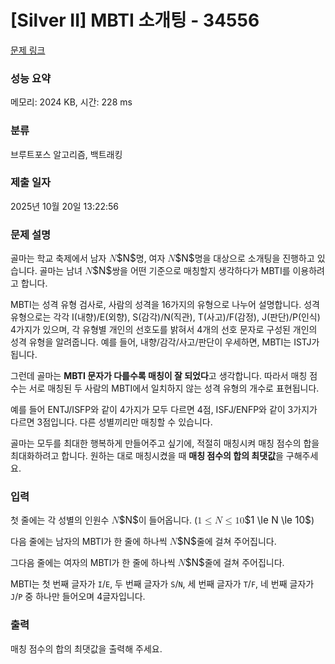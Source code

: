 # [Silver II] MBTI 소개팅 - 34556 

[문제 링크](https://www.acmicpc.net/problem/34556) 

### 성능 요약

메모리: 2024 KB, 시간: 228 ms

### 분류

브루트포스 알고리즘, 백트래킹

### 제출 일자

2025년 10월 20일 13:22:56

### 문제 설명

<p>골마는 학교 축제에서 남자 <mjx-container class="MathJax" jax="CHTML" style="font-size: 109%; position: relative;"><mjx-math class="MJX-TEX" aria-hidden="true"><mjx-mi class="mjx-i"><mjx-c class="mjx-c1D441 TEX-I"></mjx-c></mjx-mi></mjx-math><mjx-assistive-mml unselectable="on" display="inline"><math xmlns="http://www.w3.org/1998/Math/MathML"><mi>N</mi></math></mjx-assistive-mml><span aria-hidden="true" class="no-mathjax mjx-copytext">$N$</span></mjx-container>명, 여자 <mjx-container class="MathJax" jax="CHTML" style="font-size: 109%; position: relative;"><mjx-math class="MJX-TEX" aria-hidden="true"><mjx-mi class="mjx-i"><mjx-c class="mjx-c1D441 TEX-I"></mjx-c></mjx-mi></mjx-math><mjx-assistive-mml unselectable="on" display="inline"><math xmlns="http://www.w3.org/1998/Math/MathML"><mi>N</mi></math></mjx-assistive-mml><span aria-hidden="true" class="no-mathjax mjx-copytext">$N$</span></mjx-container>명을 대상으로 소개팅을 진행하고 있습니다. 골마는 남녀 <mjx-container class="MathJax" jax="CHTML" style="font-size: 109%; position: relative;"><mjx-math class="MJX-TEX" aria-hidden="true"><mjx-mi class="mjx-i"><mjx-c class="mjx-c1D441 TEX-I"></mjx-c></mjx-mi></mjx-math><mjx-assistive-mml unselectable="on" display="inline"><math xmlns="http://www.w3.org/1998/Math/MathML"><mi>N</mi></math></mjx-assistive-mml><span aria-hidden="true" class="no-mathjax mjx-copytext">$N$</span></mjx-container>쌍을 어떤 기준으로 매칭할지 생각하다가 MBTI를 이용하려고 합니다.</p>

<p>MBTI는 성격 유형 검사로, 사람의 성격을 16가지의 유형으로 나누어 설명합니다. 성격 유형으로는 각각 I(내향)/E(외향), S(감각)/N(직관), T(사고)/F(감정), J(판단)/P(인식) 4가지가 있으며, 각 유형별 개인의 선호도를 밝혀서 4개의 선호 문자로 구성된 개인의 성격 유형을 알려줍니다. 예를 들어, 내향/감각/사고/판단이 우세하면, MBTI는 ISTJ가 됩니다.</p>

<p>그런데 골마는 <strong>MBTI 문자가 다를수록 매칭이 잘 되었다</strong>고 생각합니다. 따라서 매칭 점수는 서로 매칭된 두 사람의 MBTI에서 일치하지 않는 성격 유형의 개수로 표현됩니다.</p>

<p>예를 들어 ENTJ/ISFP와 같이 4가지가 모두 다르면 4점, ISFJ/ENFP와 같이 3가지가 다르면 3점입니다. 다른 성별끼리만 매칭할 수 있습니다.</p>

<p>골마는 모두를 최대한 행복하게 만들어주고 싶기에, 적절히 매칭시켜 매칭 점수의 합을 최대화하려고 합니다. 원하는 대로 매칭시켰을 때 <strong>매칭 점수의 합의 최댓값</strong>을 구해주세요.</p>

### 입력 

 <p>첫 줄에는 각 성별의 인원수 <mjx-container class="MathJax" jax="CHTML" style="font-size: 109%; position: relative;"><mjx-math class="MJX-TEX" aria-hidden="true"><mjx-mi class="mjx-i"><mjx-c class="mjx-c1D441 TEX-I"></mjx-c></mjx-mi></mjx-math><mjx-assistive-mml unselectable="on" display="inline"><math xmlns="http://www.w3.org/1998/Math/MathML"><mi>N</mi></math></mjx-assistive-mml><span aria-hidden="true" class="no-mathjax mjx-copytext">$N$</span></mjx-container>이 들어옵니다. (<mjx-container class="MathJax" jax="CHTML" style="font-size: 109%; position: relative;"><mjx-math class="MJX-TEX" aria-hidden="true"><mjx-mn class="mjx-n"><mjx-c class="mjx-c31"></mjx-c></mjx-mn><mjx-mo class="mjx-n" space="4"><mjx-c class="mjx-c2264"></mjx-c></mjx-mo><mjx-mi class="mjx-i" space="4"><mjx-c class="mjx-c1D441 TEX-I"></mjx-c></mjx-mi><mjx-mo class="mjx-n" space="4"><mjx-c class="mjx-c2264"></mjx-c></mjx-mo><mjx-mn class="mjx-n" space="4"><mjx-c class="mjx-c31"></mjx-c><mjx-c class="mjx-c30"></mjx-c></mjx-mn></mjx-math><mjx-assistive-mml unselectable="on" display="inline"><math xmlns="http://www.w3.org/1998/Math/MathML"><mn>1</mn><mo>≤</mo><mi>N</mi><mo>≤</mo><mn>10</mn></math></mjx-assistive-mml><span aria-hidden="true" class="no-mathjax mjx-copytext">$1 \le N \le 10$</span></mjx-container>)</p>

<p>다음 줄에는 남자의 MBTI가 한 줄에 하나씩 <mjx-container class="MathJax" jax="CHTML" style="font-size: 109%; position: relative;"><mjx-math class="MJX-TEX" aria-hidden="true"><mjx-mi class="mjx-i"><mjx-c class="mjx-c1D441 TEX-I"></mjx-c></mjx-mi></mjx-math><mjx-assistive-mml unselectable="on" display="inline"><math xmlns="http://www.w3.org/1998/Math/MathML"><mi>N</mi></math></mjx-assistive-mml><span aria-hidden="true" class="no-mathjax mjx-copytext">$N$</span></mjx-container>줄에 걸쳐 주어집니다.</p>

<p>그다음 줄에는 여자의 MBTI가 한 줄에 하나씩 <mjx-container class="MathJax" jax="CHTML" style="font-size: 109%; position: relative;"><mjx-math class="MJX-TEX" aria-hidden="true"><mjx-mi class="mjx-i"><mjx-c class="mjx-c1D441 TEX-I"></mjx-c></mjx-mi></mjx-math><mjx-assistive-mml unselectable="on" display="inline"><math xmlns="http://www.w3.org/1998/Math/MathML"><mi>N</mi></math></mjx-assistive-mml><span aria-hidden="true" class="no-mathjax mjx-copytext">$N$</span></mjx-container>줄에 걸쳐 주어집니다.</p>

<p>MBTI는 첫 번째 글자가 <code>I</code>/<code>E</code>, 두 번째 글자가 <code>S</code>/<code>N</code>, 세 번째 글자가 <code>T</code>/<code>F</code>, 네 번째 글자가 <code>J</code>/<code>P</code> 중 하나만 들어오며 4글자입니다.</p>

### 출력 

 <p>매칭 점수의 합의 최댓값을 출력해 주세요.</p>

